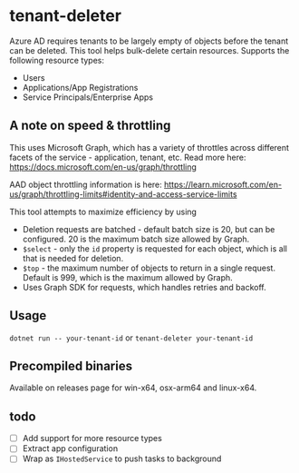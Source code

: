 # tenant-deleter

Azure AD requires tenants to be largely empty of objects before the tenant can be deleted. This tool helps bulk-delete certain resources. Supports the following resource types:
- Users
- Applications/App Registrations
- Service Principals/Enterprise Apps

## A note on speed & throttling

This uses Microsoft Graph, which has a variety of throttles across different facets of the service - application, tenant, etc. Read more here: https://docs.microsoft.com/en-us/graph/throttling

AAD object throttling information is here: https://learn.microsoft.com/en-us/graph/throttling-limits#identity-and-access-service-limits

This tool attempts to maximize efficiency by using
- Deletion requests are batched - default batch size is 20, but can be configured. 20 is the maximum batch size allowed by Graph.
- `$select` - only the `id` property is requested for each object, which is all that is needed for deletion.
- `$top` - the maximum number of objects to return in a single request. Default is 999, which is the maximum allowed by Graph.
- Uses Graph SDK for requests, which handles retries and backoff.

## Usage

`dotnet run -- your-tenant-id` or `tenant-deleter your-tenant-id`

## Precompiled binaries

Available on releases page for win-x64, osx-arm64 and linux-x64.

## todo

- [ ] Add support for more resource types
- [ ] Extract app configuration 
- [ ] Wrap as `IHostedService` to push tasks to background